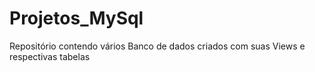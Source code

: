 # Projetos_MySql
Repositório contendo vários Banco de dados criados com suas Views e respectivas tabelas
